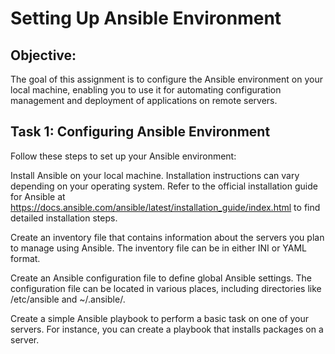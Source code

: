 # Setting Up Ansible Environment

## Objective:
The goal of this assignment is to configure the Ansible environment on your local machine, enabling you to use it for automating configuration management and deployment of applications on remote servers.

## Task 1: Configuring Ansible Environment

Follow these steps to set up your Ansible environment:

Install Ansible on your local machine. Installation instructions can vary depending on your operating system. Refer to the official installation guide for Ansible at https://docs.ansible.com/ansible/latest/installation_guide/index.html to find detailed installation steps.

Create an inventory file that contains information about the servers you plan to manage using Ansible. The inventory file can be in either INI or YAML format.

Create an Ansible configuration file to define global Ansible settings. The configuration file can be located in various places, including directories like /etc/ansible and ~/.ansible/.

Create a simple Ansible playbook to perform a basic task on one of your servers. For instance, you can create a playbook that installs packages on a server.